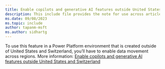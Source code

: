 ```yaml
---
title: Enable copilots and generative AI features outside United States and Switzerland
description: This include file provides the note for use across articles that allow copilots and generative AI features outside United States and Switzerland
ms.date: 09/08/2023
ms.topic: include
author: tapanm-msft
ms.author: sidhartg
---
```


To use this feature in a Power Platform environment that is created outside of United States and Switzerland, you’ll have to enable data movement across regions. More information: [Enable copilots and generative AI features outside United States and Switzerland](https://go.microsoft.com/fwlink/?linkid=2244595)
